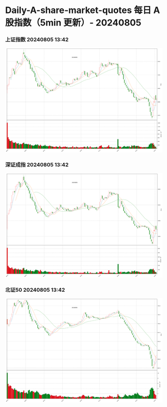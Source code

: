 
# Daily-A-share-market-quotes 每日 A 股指数（5min 更新）- 20240805

### 上证指数 20240805 13:42
![](./fig/2024/8/20240805-sh000001.png)

### 深证成指 20240805 13:42
![](./fig/2024/8/20240805-sz399001.png)

### 北证50 20240805 13:42
![](./fig/2024/8/20240805-bj899050.png)
